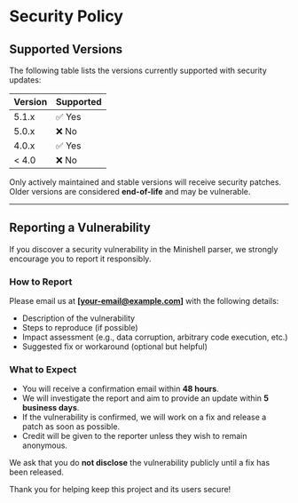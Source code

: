 # Security Policy

## Supported Versions

The following table lists the versions currently supported with security updates:

| Version | Supported          |
| ------- | ------------------ |
| 5.1.x   | ✅ Yes              |
| 5.0.x   | ❌ No               |
| 4.0.x   | ✅ Yes              |
| < 4.0   | ❌ No               |

Only actively maintained and stable versions will receive security patches. Older versions are considered **end-of-life** and may be vulnerable.

---

## Reporting a Vulnerability

If you discover a security vulnerability in the Minishell parser, we strongly encourage you to report it responsibly.

### How to Report

Please email us at **[your-email@example.com]** with the following details:
- Description of the vulnerability
- Steps to reproduce (if possible)
- Impact assessment (e.g., data corruption, arbitrary code execution, etc.)
- Suggested fix or workaround (optional but helpful)

### What to Expect

- You will receive a confirmation email within **48 hours**.
- We will investigate the report and aim to provide an update within **5 business days**.
- If the vulnerability is confirmed, we will work on a fix and release a patch as soon as possible.
- Credit will be given to the reporter unless they wish to remain anonymous.

We ask that you do **not disclose** the vulnerability publicly until a fix has been released.

Thank you for helping keep this project and its users secure!
